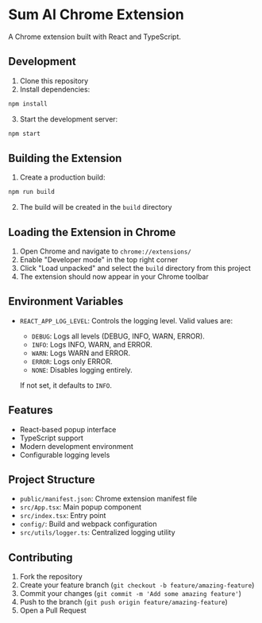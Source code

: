 # Sum AI Chrome Extension

A Chrome extension built with React and TypeScript.

## Development

1. Clone this repository
2. Install dependencies:
```bash
npm install
```
3. Start the development server:
```bash
npm start
```

## Building the Extension

1. Create a production build:
```bash
npm run build
```
2. The build will be created in the `build` directory

## Loading the Extension in Chrome

1. Open Chrome and navigate to `chrome://extensions/`
2. Enable "Developer mode" in the top right corner
3. Click "Load unpacked" and select the `build` directory from this project
4. The extension should now appear in your Chrome toolbar

## Environment Variables

- `REACT_APP_LOG_LEVEL`: Controls the logging level. Valid values are:
  - `DEBUG`: Logs all levels (DEBUG, INFO, WARN, ERROR).
  - `INFO`: Logs INFO, WARN, and ERROR.
  - `WARN`: Logs WARN and ERROR.
  - `ERROR`: Logs only ERROR.
  - `NONE`: Disables logging entirely.
  
  If not set, it defaults to `INFO`.

## Features

- React-based popup interface
- TypeScript support
- Modern development environment
- Configurable logging levels

## Project Structure

- `public/manifest.json`: Chrome extension manifest file
- `src/App.tsx`: Main popup component
- `src/index.tsx`: Entry point
- `config/`: Build and webpack configuration
- `src/utils/logger.ts`: Centralized logging utility

## Contributing

1. Fork the repository
2. Create your feature branch (`git checkout -b feature/amazing-feature`)
3. Commit your changes (`git commit -m 'Add some amazing feature'`)
4. Push to the branch (`git push origin feature/amazing-feature`)
5. Open a Pull Request
